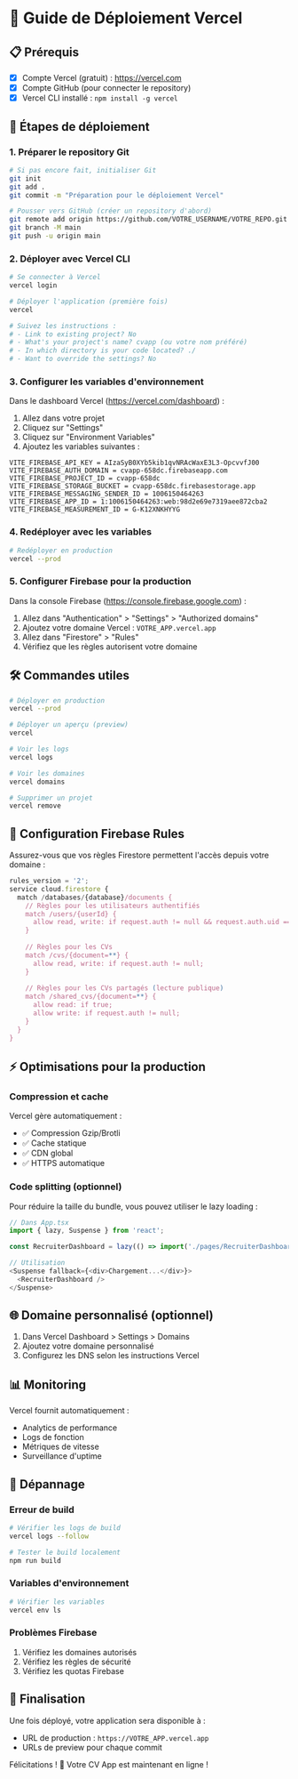 # 🚀 Guide de Déploiement Vercel

## 📋 Prérequis
- [x] Compte Vercel (gratuit) : https://vercel.com
- [x] Compte GitHub (pour connecter le repository)
- [x] Vercel CLI installé : `npm install -g vercel`

## 🔑 Étapes de déploiement

### 1. Préparer le repository Git

```bash
# Si pas encore fait, initialiser Git
git init
git add .
git commit -m "Préparation pour le déploiement Vercel"

# Pousser vers GitHub (créer un repository d'abord)
git remote add origin https://github.com/VOTRE_USERNAME/VOTRE_REPO.git
git branch -M main
git push -u origin main
```

### 2. Déployer avec Vercel CLI

```bash
# Se connecter à Vercel
vercel login

# Déployer l'application (première fois)
vercel

# Suivez les instructions :
# - Link to existing project? No
# - What's your project's name? cvapp (ou votre nom préféré)
# - In which directory is your code located? ./
# - Want to override the settings? No
```

### 3. Configurer les variables d'environnement

Dans le dashboard Vercel (https://vercel.com/dashboard) :

1. Allez dans votre projet
2. Cliquez sur "Settings"
3. Cliquez sur "Environment Variables"
4. Ajoutez les variables suivantes :

```
VITE_FIREBASE_API_KEY = AIzaSyB0XYb5kib1qvNRAcWaxE3L3-OpcvvfJ00
VITE_FIREBASE_AUTH_DOMAIN = cvapp-658dc.firebaseapp.com
VITE_FIREBASE_PROJECT_ID = cvapp-658dc
VITE_FIREBASE_STORAGE_BUCKET = cvapp-658dc.firebasestorage.app
VITE_FIREBASE_MESSAGING_SENDER_ID = 1006150464263
VITE_FIREBASE_APP_ID = 1:1006150464263:web:98d2e69e7319aee872cba2
VITE_FIREBASE_MEASUREMENT_ID = G-K12XNKHYYG
```

### 4. Redéployer avec les variables

```bash
# Redéployer en production
vercel --prod
```

### 5. Configurer Firebase pour la production

Dans la console Firebase (https://console.firebase.google.com) :

1. Allez dans "Authentication" > "Settings" > "Authorized domains"
2. Ajoutez votre domaine Vercel : `VOTRE_APP.vercel.app`
3. Allez dans "Firestore" > "Rules"
4. Vérifiez que les règles autorisent votre domaine

## 🛠️ Commandes utiles

```bash
# Déployer en production
vercel --prod

# Déployer un aperçu (preview)
vercel

# Voir les logs
vercel logs

# Voir les domaines
vercel domains

# Supprimer un projet
vercel remove
```

## 🔧 Configuration Firebase Rules

Assurez-vous que vos règles Firestore permettent l'accès depuis votre domaine :

```javascript
rules_version = '2';
service cloud.firestore {
  match /databases/{database}/documents {
    // Règles pour les utilisateurs authentifiés
    match /users/{userId} {
      allow read, write: if request.auth != null && request.auth.uid == userId;
    }
    
    // Règles pour les CVs
    match /cvs/{document=**} {
      allow read, write: if request.auth != null;
    }
    
    // Règles pour les CVs partagés (lecture publique)
    match /shared_cvs/{document=**} {
      allow read: if true;
      allow write: if request.auth != null;
    }
  }
}
```

## ⚡ Optimisations pour la production

### Compression et cache
Vercel gère automatiquement :
- ✅ Compression Gzip/Brotli
- ✅ Cache statique
- ✅ CDN global
- ✅ HTTPS automatique

### Code splitting (optionnel)
Pour réduire la taille du bundle, vous pouvez utiliser le lazy loading :

```typescript
// Dans App.tsx
import { lazy, Suspense } from 'react';

const RecruiterDashboard = lazy(() => import('./pages/RecruiterDashboard'));

// Utilisation
<Suspense fallback={<div>Chargement...</div>}>
  <RecruiterDashboard />
</Suspense>
```

## 🌐 Domaine personnalisé (optionnel)

1. Dans Vercel Dashboard > Settings > Domains
2. Ajoutez votre domaine personnalisé
3. Configurez les DNS selon les instructions Vercel

## 📊 Monitoring

Vercel fournit automatiquement :
- Analytics de performance
- Logs de fonction
- Métriques de vitesse
- Surveillance d'uptime

## 🐛 Dépannage

### Erreur de build
```bash
# Vérifier les logs de build
vercel logs --follow

# Tester le build localement
npm run build
```

### Variables d'environnement
```bash
# Vérifier les variables
vercel env ls
```

### Problèmes Firebase
1. Vérifiez les domaines autorisés
2. Vérifiez les règles de sécurité
3. Vérifiez les quotas Firebase

## 🎉 Finalisation

Une fois déployé, votre application sera disponible à :
- URL de production : `https://VOTRE_APP.vercel.app`
- URLs de preview pour chaque commit

Félicitations ! 🎊 Votre CV App est maintenant en ligne !